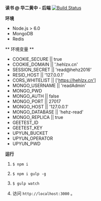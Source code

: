 **读书 @ 华二黄中 - 后端** [![Build Status](https://travis-ci.org/CodeHEHZ/hehz-read-backend.svg?branch=master)](https://travis-ci.org/CodeHEHZ/hehz-read-backend)

**环境**
- Node.js > 6.0
- MongoDB
- Redis

** 环境变量 **
- COOKIE_SECURE || true
- COOKIE_DOMAIN || '.hehlzx.cn'
- SESSION_SECRET || 'read@hehz2016'
- RESID_HOST || '127.0.0.1'
- CORS_WHITELIST || ['https://hehlzx.cn']
- MONGO_USERNAME || 'readAdmin'
- MONGO_PWD
- MONGO_AUTH || false
- MONGO_PORT || 27017
- MONGO_HOST || '127.0.0.1'
- MONGO_DATABASE || 'hehz-read'
- MONGO_REPLICA || true
- GEETEST_ID
- GEETEST_KEY
- UPYUN_BUCKET
- UPYUN_OPERATOR
- UPYUN_PWD

**运行**

1. `$ npm i`

2. `$ npm i gulp -g`

3. `$ gulp watch`

4. 访问 `http://localhost:3000` 。